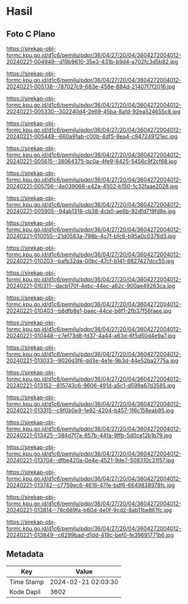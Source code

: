 # Hasil

## Foto C Plano

https://sirekap-obj-formc.kpu.go.id/d1c6/pemilu/pdpr/36/04/27/20/04/3604272004012-20240221-004949--d19b9610-35e3-431b-b9d4-a702fc3d5b82.jpg

https://sirekap-obj-formc.kpu.go.id/d1c6/pemilu/pdpr/36/04/27/20/04/3604272004012-20240221-005138--787027c9-683e-458e-884d-21407f7f2016.jpg

https://sirekap-obj-formc.kpu.go.id/d1c6/pemilu/pdpr/36/04/27/20/04/3604272004012-20240221-005330--302240d4-2e69-45ba-8afd-92ea524655c8.jpg

https://sirekap-obj-formc.kpu.go.id/d1c6/pemilu/pdpr/36/04/27/20/04/3604272004012-20240221-005448--660a91ab-c00b-4df5-8ea4-c947249121ec.jpg

https://sirekap-obj-formc.kpu.go.id/d1c6/pemilu/pdpr/36/04/27/20/04/3604272004012-20240221-005615--38064375-bc0a-4fe9-8425-5456c9f2cf68.jpg

https://sirekap-obj-formc.kpu.go.id/d1c6/pemilu/pdpr/36/04/27/20/04/3604272004012-20240221-005756--4e039066-e42a-4502-b150-1c32faae2028.jpg

https://sirekap-obj-formc.kpu.go.id/d1c6/pemilu/pdpr/36/04/27/20/04/3604272004012-20240221-005905--94ab1318-cb38-4cb0-ae6b-92dfd719fd8e.jpg

https://sirekap-obj-formc.kpu.go.id/d1c6/pemilu/pdpr/36/04/27/20/04/3604272004012-20240221-010055--21d0583a-798b-4c7f-bfc6-b95a0c0376d3.jpg

https://sirekap-obj-formc.kpu.go.id/d1c6/pemilu/pdpr/36/04/27/20/04/3604272004012-20240221-010203--bafb32da-00bc-47cf-b141-8827427dcc55.jpg

https://sirekap-obj-formc.kpu.go.id/d1c6/pemilu/pdpr/36/04/27/20/04/3604272004012-20240221-010311--dacb170f-4ebc-44ec-a62c-900ae49263ca.jpg

https://sirekap-obj-formc.kpu.go.id/d1c6/pemilu/pdpr/36/04/27/20/04/3604272004012-20240221-010403--b8dfb8e1-baec-44ce-b8f1-2fb37f56faee.jpg

https://sirekap-obj-formc.kpu.go.id/d1c6/pemilu/pdpr/36/04/27/20/04/3604272004012-20240221-010448--c7ef73d8-fd37-4a44-a63d-6f5d50d4e9a7.jpg

https://sirekap-obj-formc.kpu.go.id/d1c6/pemilu/pdpr/36/04/27/20/04/3604272004012-20240221-013033--9026d3f6-dd3e-4e1e-9b3d-44e52ba2775a.jpg

https://sirekap-obj-formc.kpu.go.id/d1c6/pemilu/pdpr/36/04/27/20/04/3604272004012-20240221-013152--815743c6-9606-491d-a5c1-d599a67d3585.jpg

https://sirekap-obj-formc.kpu.go.id/d1c6/pemilu/pdpr/36/04/27/20/04/3604272004012-20240221-013315--c9f0b0e9-1e92-4204-b457-1f6c158eab95.jpg

https://sirekap-obj-formc.kpu.go.id/d1c6/pemilu/pdpr/36/04/27/20/04/3604272004012-20240221-013425--384d7f7a-857b-44fa-9ffb-5d0ce12b1b79.jpg

https://sirekap-obj-formc.kpu.go.id/d1c6/pemilu/pdpr/36/04/27/20/04/3604272004012-20240221-013704--dfbe420a-0e4e-4521-9de7-508310c31f57.jpg

https://sirekap-obj-formc.kpu.go.id/d1c6/pemilu/pdpr/36/04/27/20/04/3604272004012-20240221-013742--c7759ec6-4616-47fe-bdf6-6649838978fc.jpg

https://sirekap-obj-formc.kpu.go.id/d1c6/pemilu/pdpr/36/04/27/20/04/3604272004012-20240221-013814--78c669fa-b60d-4e0f-9cd2-8ab11be861fc.jpg

https://sirekap-obj-formc.kpu.go.id/d1c6/pemilu/pdpr/36/04/27/20/04/3604272004012-20240221-013849--c6299bad-d1dd-419c-bef0-fe39691771b6.jpg


## Metadata

| Key        | Value               |
| ---------- | ------------------- |
| Time Stamp | 2024-02-21 02:03:30 |
| Kode Dapil | 3602                |



